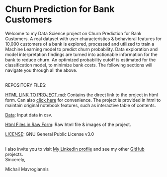 # Churn Prediction for Bank Customers

Welcome to my Data Science project on Churn Prediction for Bank Customers. A real dataset with user characteristics & behavioral features for 10,000 customers of a bank is explored, processed and utilized to train a Machine Learning model to predict churn probability. Data exploration and model interpretation findings are turned into actionable information for the bank to reduce churn. An optimized probability cutoff is estimated for the classification model, to minimize bank costs. The following sections will navigate you through all the above.

<br /> REPOSITORY FILES:

[HTML LINK TO PROJECT.md](): Contains the direct link to the project in html form. Can also [click here](https://michaildata.github.io/Churn_Prediction_for_Bank_Customers/Html%20Files%20in%20Raw%20Form/Churn.html) for convenience. The project is provided in html to maintain original notebook features, such as interactive table of contents.

[Data](): Input data in csv.

[Html Files in Raw Form](): Raw html file & images of the project.

[LICENSE](https://github.com/MichailData/Churn_Prediction_for_Bank_Customers/blob/main/LICENSE): GNU General Public License v3.0

<br /> I also invite you to visit [My LinkedIn profile](https://www.linkedin.com/in/michail-mavrogiannis/) and see my other [GitHub](https://github.com/MichailData?tab=repositories) projects.
<br /> Sincerely,

Michail Mavrogiannis
